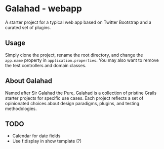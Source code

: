 Galahad - webapp
================

A starter project for a typical web app based on Twitter Bootstrap and a curated set of plugins.


Usage
-----

Simply clone the project, rename the root directory, and change the `app.name` property in `application.properties`. You may also want to remove the test controllers and domain classes.


About Galahad
-------------

Named after Sir Galahad the Pure, Galahad is a collection of pristine Grails starter projects for specific use cases. Each project reflects a set of opinionated choices about design paradigms, plugins, and testing methodologies.


TODO
----
* Calendar for date fields
* Use f:display in show template (?)
